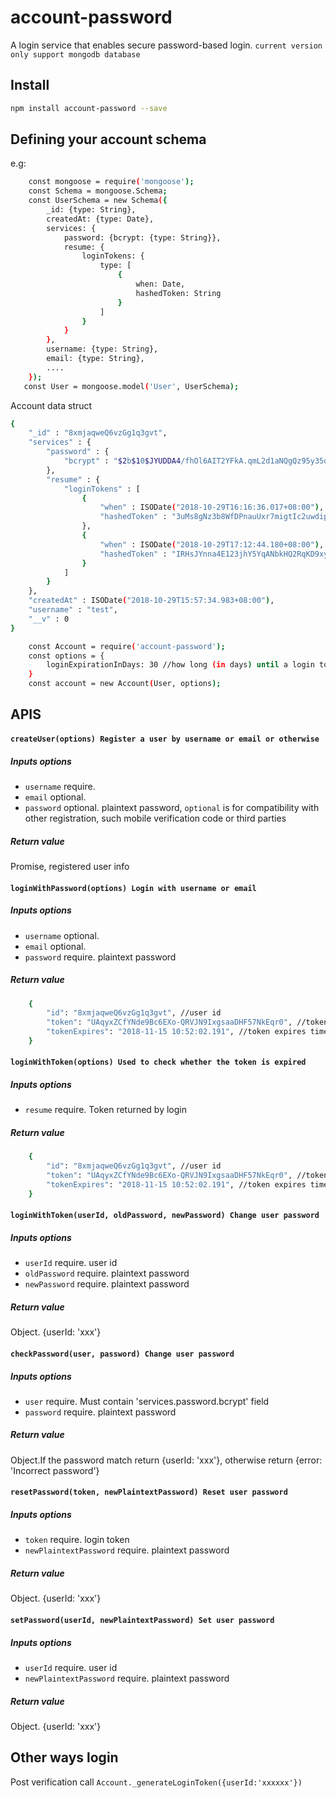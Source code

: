 # account-password
A login service that enables secure password-based login. `current version only support mongodb database`

## Install

```bash
npm install account-password --save
```
## Defining your account schema

e.g:

```bash
    const mongoose = require('mongoose');
    const Schema = mongoose.Schema;
    const UserSchema = new Schema({
        _id: {type: String},
        createdAt: {type: Date},
        services: {
            password: {bcrypt: {type: String}},
            resume: {
                loginTokens: {
                    type: [
                        {
                            when: Date,
                            hashedToken: String
                        }
                    ]
                }
            }
        },
        username: {type: String},
        email: {type: String},
        ....
    });
   const User = mongoose.model('User', UserSchema);
```
Account data struct
```bash
{
    "_id" : "8xmjaqweQ6vzGg1q3gvt",
    "services" : {
        "password" : {
            "bcrypt" : "$2b$10$JYUDDA4/fhOl6AIT2YFkA.qmL2d1aNQgQz95y35o01FCG6delTQI."
        },
        "resume" : {
            "loginTokens" : [
                {
                    "when" : ISODate("2018-10-29T16:16:36.017+08:00"),
                    "hashedToken" : "3uMs8gNz3b8WfDPnauUxr7migtIc2uwdipAYZefYXcE="
                },
                {
                    "when" : ISODate("2018-10-29T17:12:44.180+08:00"),
                    "hashedToken" : "IRHsJYnna4E123jhY5YqANbkHQ2RqKD9xyv6WDF8xk8="
                }
            ]
        }
    },
    "createdAt" : ISODate("2018-10-29T15:57:34.983+08:00"),
    "username" : "test",
    "__v" : 0
}
```



```bash
    const Account = require('account-password');
    const options = {
        loginExpirationInDays: 30 //how long (in days) until a login token expires, default 90
    }
    const account = new Account(User, options);
```

## APIS
#### `createUser(options) Register a user by username or email or otherwise`
##### Inputs options
 * `username` require.
 * `email` optional.
 * `password` optional. plaintext password, `optional` is for compatibility with other registration, such mobile verification code or third parties
##### Return value
Promise, registered user info



#### `loginWithPassword(options) Login with username or email`
##### Inputs options
 * `username` optional.
 * `email` optional.
 * `password` require. plaintext password
##### Return value
```bash
    {
        "id": "8xmjaqweQ6vzGg1q3gvt", //user id
        "token": "UAqyxZCfYNde9Bc6EXo-QRVJN9IxgsaaDHF57NkEqr0", //token
        "tokenExpires": "2018-11-15 10:52:02.191", //token expires time
    }
```

#### `loginWithToken(options) Used to check whether the token is expired`
##### Inputs options
 * `resume` require. Token returned by login
##### Return value
```bash
    {
        "id": "8xmjaqweQ6vzGg1q3gvt", //user id
        "token": "UAqyxZCfYNde9Bc6EXo-QRVJN9IxgsaaDHF57NkEqr0", //token
        "tokenExpires": "2018-11-15 10:52:02.191", //token expires time
    }
```

#### `loginWithToken(userId, oldPassword, newPassword) Change user password`
##### Inputs options
 * `userId` require. user id
 * `oldPassword` require. plaintext password
 * `newPassword` require. plaintext password
##### Return value
Object. {userId: 'xxx'}


#### `checkPassword(user, password) Change user password`
##### Inputs options
 * `user` require. Must contain 'services.password.bcrypt' field
 * `password` require. plaintext password
##### Return value
Object.If the password match return {userId: 'xxx'}, otherwise return {error: 'Incorrect password'}


#### `resetPassword(token, newPlaintextPassword) Reset user password`
##### Inputs options
 * `token` require. login token
 * `newPlaintextPassword` require. plaintext password
##### Return value
Object. {userId: 'xxx'}


#### `setPassword(userId, newPlaintextPassword) Set user password`
##### Inputs options
 * `userId` require. user id
 * `newPlaintextPassword` require. plaintext password
##### Return value
Object. {userId: 'xxx'}

## Other ways login
Post verification call `Account._generateLoginToken({userId:'xxxxxx'})`
